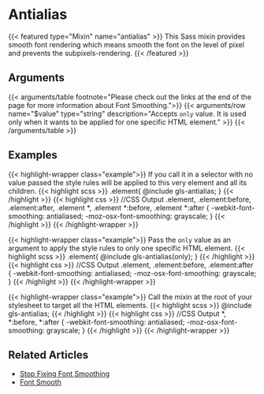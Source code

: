 # Antialias

{{< featured type="Mixin" name="antialias" >}}
This Sass mixin provides smooth font rendering which means smooth the font on the level of pixel and prevents the subpixels-rendering.
{{< /featured >}}

## Arguments

{{< arguments/table footnote="Please check out the links at the end of the page for more information about Font Smoothing.">}}
    {{< arguments/row name="$value" type="string" description="Accepts `only` value. It is used only when it wants to be applied for one specific HTML element." >}}
{{< /arguments/table >}}

## Examples

{{< highlight-wrapper class="example">}}
If you call it in a selector with no value passed the style rules will be applied to this very element and all its children.
{{< highlight scss >}}
.element{
    @include gls-antialias;
}
{{< /highlight >}}
{{< highlight css >}}
//CSS Output
.element, .element:before, .element:after,
.element *,
.element *:before,
.element *:after {
    -webkit-font-smoothing: antialiased;
    -moz-osx-font-smoothing: grayscale;
}
{{< /highlight >}}
{{< /highlight-wrapper >}}

{{< highlight-wrapper class="example">}}
Pass the `only` value as an argument to apply the style rules to only one specific HTML element.
{{< highlight scss >}}
.element{
    @include gls-antialias(only);
}
{{< /highlight >}}
{{< highlight css >}}
//CSS Output
.element, .element:before, .element:after {
    -webkit-font-smoothing: antialiased;
    -moz-osx-font-smoothing: grayscale;
}
{{< /highlight >}}
{{< /highlight-wrapper >}}

{{< highlight-wrapper class="example">}}
Call the mixin at the root of your stylesheet to target all the HTML elements.
{{< highlight scss >}}
@include gls-antialias;
{{< /highlight >}}
{{< highlight css >}}
//CSS Output
*,
*:before,
*:after {
    -webkit-font-smoothing: antialiased;
    -moz-osx-font-smoothing: grayscale;
}
{{< /highlight >}}
{{< /highlight-wrapper >}}

## Related Articles
* [Stop Fixing Font Smoothing](https://usabilitypost.com/2012/11/05/stop-fixing-font-smoothing/)  
* [Font Smooth](https://www.zachleat.com/web/font-smooth/)